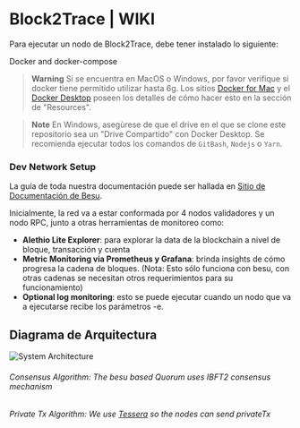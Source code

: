 # Block2Trace | WIKI
Para ejecutar un nodo de Block2Trace, debe tener instalado lo siguiente:

  Docker and docker-compose
  
> **Warning**
> Si se encuentra en MacOS o Windows, por favor verifique si docker tiene permitido utilizar hasta 6g. Los sitios [Docker for Mac](https://docs.docker.com/desktop/mac/) y el [Docker Desktop](https://docs.docker.com/desktop/install/windows-install/) poseen los detalles de cómo hacer esto en la sección de "Resources".

> **Note**
> En Windows, asegùrese de que el drive en el que se clone este repositorio sea un "Drive Compartido" con Docker Desktop. Se recomienda ejecutar todos los comandos de `GitBash`, `Nodejs` o `Yarn`.

### Dev Network Setup
La guía de toda nuestra documentación puede ser hallada en [Sitio de Documentación de Besu](https://besu.hyperledger.org/en/stable/).

Inicialmente, la red va a estar conformada por 4 nodos validadores y un nodo RPC, junto a otras herramientas de monitoreo como:
<br/>
- **Alethio Lite Explorer**: para explorar la data de la blockchain a nivel de bloque, transacción y cuenta
- **Metric Monitoring via Prometheus y Grafana**: brinda insights de cómo progresa la cadena de bloques. (Nota: Esto sólo funciona con besu, con otras cadenas se necesitan otros requerimientos para su funcionamiento)
- **Optional log monitoring**: esto se puede ejecutar cuando un nodo que va a ejecutarse recibe los parámetros -e.

## Diagrama de Arquitectura
![System Architecture](https://bafkreic4hlcgqtpiixhf33ubado5texsfq6lvytz2stwftdc2sbv776eru.ipfs.nftstorage.link/)

###### Consensus Algorithm: The besu based Quorum uses IBFT2 consensus mechanism 
###### Private Tx Algorithm: We use [Tessera](https://docs.tessera.consensys.net/en/stable/) so the nodes can send privateTx
